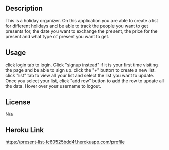 ## Description
This is a holiday organizer. On this application you are able to create a list for different holidays and be able to track the people you want to get presents for, the date you want to exchange the present, the price for the present and what type of present you want to get.

## Usage
click login tab to login.
Click "signup instead" if it is your first time visiting the page and be able to sign up.
click the "+" button to create a new list.
click "list" tab to view all your list and select the list you want to update.
Once you select your list, click "add row" button to add the row to update all the data.
Hover over your username to logout.

## License
N/a

## Heroku Link

https://present-list-fc60525bdd4f.herokuapp.com/profile

